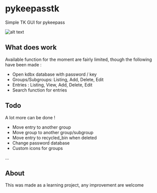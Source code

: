 # pykeepasstk
Simple TK GUI for pykeepass

![alt text](https://i.imghippo.com/files/JFI3071QrU.jpg)

## What does work
Available function for the moment are fairly limited, though the following have been made :

- Open kdbx database with password / key
- Groups/Subgroups: Listing, Add, Delete, Edit
- Entries : Listing, View, Add, Delete, Edit
- Search function for entries

## Todo
A lot more can be done !

- Move entry to another group
- Move group to another group/subgroup
- Move entry to recycled_bin when deleted
- Change password database
- Custom icons for groups

...

## About
This was made as a learning project, any improvement are welcome
